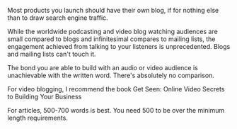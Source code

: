 
Most products you launch should have their own blog, if for nothing else than to draw search engine traffic.

While the worldwide podcasting and video blog watching audiences are small compared to blogs and infinitesimal compares to mailing lists, the engagement achieved from talking to your listeners is unprecedented. Blogs and mailing lists can't touch it.

The bond you are able to build with an audio or video audience is unachievable with the written word. There's absolutely no comparison.

For video blogging, I recommend the book Get Seen: Online Video Secrets to Building Your Business

For articles, 500-700 words is best. You need 500 to be over the minimum length requirements.
